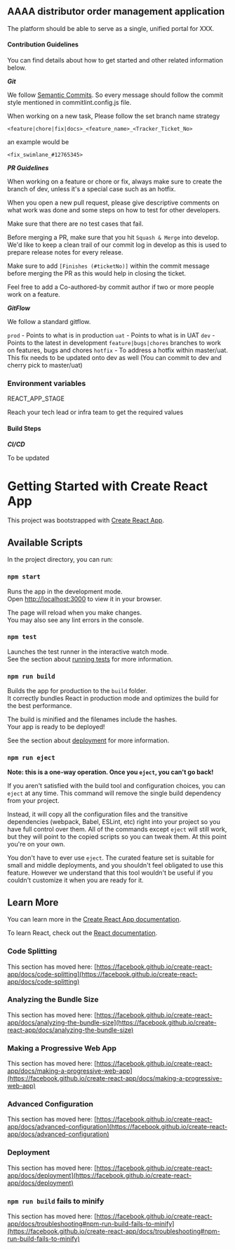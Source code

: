 ## AAAA distributor order management application

The platform should be able to serve as a single, unified portal for XXX.

#### Contribution Guidelines

You can find details about how to get started and other related information below.

**_Git_**

We follow [Semantic Commits](https://gist.github.com/joshbuchea/6f47e86d2510bce28f8e7f42ae84c716). So every message should follow the commit style mentioned in commitlint.config.js file.

When working on a new task, Please follow the set branch name strategy

`<feature|chore|fix|docs>_<feature_name>_<Tracker_Ticket_No>`

an example would be

`<fix_swimlane_#12765345>`

**_PR Guidelines_**

When working on a feature or chore or fix, always make sure to create the branch of dev, unless it's a special case such as an hotfix.

When you open a new pull request, please give descriptive comments on what work was done and some steps on how to test for other developers.

Make sure that there are no test cases that fail.

Before merging a PR, make sure that you hit `Squash & Merge` into develop. We'd like to keep a clean trail of our commit log in develop as this is used to prepare release notes for every release.

Make sure to add `[Finishes (#ticketNo)]` within the commit message before merging the PR as this would help in closing the ticket.

Feel free to add a Co-authored-by commit author if two or more people work on a feature.

**_GitFlow_**

We follow a standard gitflow.

`prod` - Points to what is in production
`uat` - Points to what is in UAT
`dev` - Points to the latest in development
`feature|bugs|chores` branches to work on features, bugs and chores
`hotfix` - To address a hotfix within master/uat. This fix needs to be updated onto dev as well (You can commit to dev and cherry pick to master/uat)

### Environment variables

REACT_APP_STAGE

Reach your tech lead or infra team to get the required values
#### Build Steps

**_CI/CD_**

To be updated
# Getting Started with Create React App

This project was bootstrapped with [Create React App](https://github.com/facebook/create-react-app).

## Available Scripts

In the project directory, you can run:

### `npm start`

Runs the app in the development mode.\
Open [http://localhost:3000](http://localhost:3000) to view it in your browser.

The page will reload when you make changes.\
You may also see any lint errors in the console.

### `npm test`

Launches the test runner in the interactive watch mode.\
See the section about [running tests](https://facebook.github.io/create-react-app/docs/running-tests) for more information.

### `npm run build`

Builds the app for production to the `build` folder.\
It correctly bundles React in production mode and optimizes the build for the best performance.

The build is minified and the filenames include the hashes.\
Your app is ready to be deployed!

See the section about [deployment](https://facebook.github.io/create-react-app/docs/deployment) for more information.

### `npm run eject`

**Note: this is a one-way operation. Once you `eject`, you can't go back!**

If you aren't satisfied with the build tool and configuration choices, you can `eject` at any time. This command will remove the single build dependency from your project.

Instead, it will copy all the configuration files and the transitive dependencies (webpack, Babel, ESLint, etc) right into your project so you have full control over them. All of the commands except `eject` will still work, but they will point to the copied scripts so you can tweak them. At this point you're on your own.

You don't have to ever use `eject`. The curated feature set is suitable for small and middle deployments, and you shouldn't feel obligated to use this feature. However we understand that this tool wouldn't be useful if you couldn't customize it when you are ready for it.

## Learn More

You can learn more in the [Create React App documentation](https://facebook.github.io/create-react-app/docs/getting-started).

To learn React, check out the [React documentation](https://reactjs.org/).

### Code Splitting

This section has moved here: [https://facebook.github.io/create-react-app/docs/code-splitting](https://facebook.github.io/create-react-app/docs/code-splitting)

### Analyzing the Bundle Size

This section has moved here: [https://facebook.github.io/create-react-app/docs/analyzing-the-bundle-size](https://facebook.github.io/create-react-app/docs/analyzing-the-bundle-size)

### Making a Progressive Web App

This section has moved here: [https://facebook.github.io/create-react-app/docs/making-a-progressive-web-app](https://facebook.github.io/create-react-app/docs/making-a-progressive-web-app)

### Advanced Configuration

This section has moved here: [https://facebook.github.io/create-react-app/docs/advanced-configuration](https://facebook.github.io/create-react-app/docs/advanced-configuration)

### Deployment

This section has moved here: [https://facebook.github.io/create-react-app/docs/deployment](https://facebook.github.io/create-react-app/docs/deployment)

### `npm run build` fails to minify

This section has moved here: [https://facebook.github.io/create-react-app/docs/troubleshooting#npm-run-build-fails-to-minify](https://facebook.github.io/create-react-app/docs/troubleshooting#npm-run-build-fails-to-minify)
